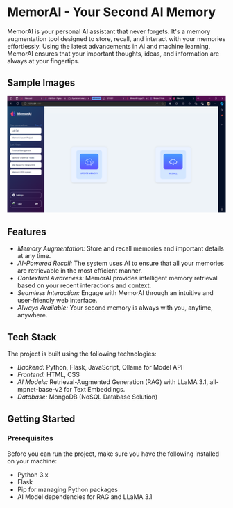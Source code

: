 # MemorAI - Your Second AI Memory

MemorAI is your personal AI assistant that never forgets. It's a memory augmentation tool designed to store, recall, and interact with your memories effortlessly. Using the latest advancements in AI and machine learning, MemorAI ensures that your important thoughts, ideas, and information are always at your fingertips.

## Sample Images
![1](https://github.com/AyushmanTomar/glitchinity-Devjam/blob/main/demo/homepage.png)

## Features

- *Memory Augmentation:* Store and recall memories and important details at any time.
- *AI-Powered Recall:* The system uses AI to ensure that all your memories are retrievable in the most efficient manner.
- *Contextual Awareness:* MemorAI provides intelligent memory retrieval based on your recent interactions and context.
- *Seamless Interaction:* Engage with MemorAI through an intuitive and user-friendly web interface.
- *Always Available:* Your second memory is always with you, anytime, anywhere.

## Tech Stack

The project is built using the following technologies:

- *Backend:* Python, Flask, JavaScript, Ollama for Model API
- *Frontend:* HTML, CSS
- *AI Models:* Retrieval-Augmented Generation (RAG) with LLaMA 3.1, all-mpnet-base-v2 for Text Embeddings.
- *Database:* MongoDB (NoSQL Database Solution)

## Getting Started

### Prerequisites

Before you can run the project, make sure you have the following installed on your machine:

- Python 3.x
- Flask
- Pip for managing Python packages
- AI Model dependencies for RAG and LLaMA 3.1

